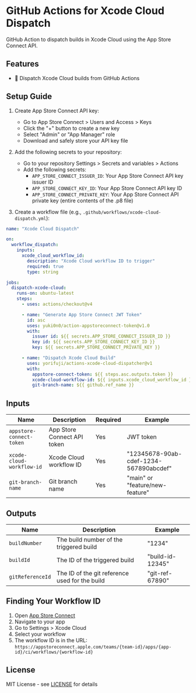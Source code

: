 # GitHub Actions for Xcode Cloud Dispatch

GitHub Action to dispatch builds in Xcode Cloud using the App Store Connect API.

## Features

- 🚀 Dispatch Xcode Cloud builds from GitHub Actions

## Setup Guide

1. Create App Store Connect API key:

   - Go to App Store Connect > Users and Access > Keys
   - Click the "+" button to create a new key
   - Select "Admin" or "App Manager" role
   - Download and safely store your API key file

2. Add the following secrets to your repository:

   - Go to your repository Settings > Secrets and variables > Actions
   - Add the following secrets:
     - `APP_STORE_CONNECT_ISSUER_ID`: Your App Store Connect API key issuer ID
     - `APP_STORE_CONNECT_KEY_ID`: Your App Store Connect API key ID
     - `APP_STORE_CONNECT_PRIVATE_KEY`: Your App Store Connect API private key (entire contents of the .p8 file)

3. Create a workflow file (e.g., `.github/workflows/xcode-cloud-dispatch.yml`):

```yaml
name: "Xcode Cloud Dispatch"

on:
  workflow_dispatch:
    inputs:
      xcode_cloud_workflow_id:
        description: "Xcode Cloud workflow ID to trigger"
        required: true
        type: string

jobs:
  dispatch-xcode-cloud:
    runs-on: ubuntu-latest
    steps:
      - uses: actions/checkout@v4

      - name: "Generate App Store Connect JWT Token"
        id: asc
        uses: yuki0n0/action-appstoreconnect-token@v1.0
        with:
          issuer id: ${{ secrets.APP_STORE_CONNECT_ISSUER_ID }}
          key id: ${{ secrets.APP_STORE_CONNECT_KEY_ID }}
          key: ${{ secrets.APP_STORE_CONNECT_PRIVATE_KEY }}

      - name: "Dispatch Xcode Cloud Build"
        uses: yorifuji/actions-xcode-cloud-dispatcher@v1
        with:
          appstore-connect-token: ${{ steps.asc.outputs.token }}
          xcode-cloud-workflow-id: ${{ inputs.xcode_cloud_workflow_id }}
          git-branch-name: ${{ github.ref_name }}
```

## Inputs

| Name                      | Description                 | Required | Example                                |
| ------------------------- | --------------------------- | -------- | -------------------------------------- |
| `appstore-connect-token`  | App Store Connect API token | Yes      | JWT token                              |
| `xcode-cloud-workflow-id` | Xcode Cloud workflow ID     | Yes      | "12345678-90ab-cdef-1234-567890abcdef" |
| `git-branch-name`         | Git branch name             | Yes      | "main" or "feature/new-feature"        |

## Outputs

| Name             | Description                                    | Example          |
| ---------------- | ---------------------------------------------- | ---------------- |
| `buildNumber`    | The build number of the triggered build        | "1234"           |
| `buildId`        | The ID of the triggered build                  | "build-id-12345" |
| `gitReferenceId` | The ID of the git reference used for the build | "git-ref-67890"  |

## Finding Your Workflow ID

1. Open [App Store Connect](https://appstoreconnect.apple.com)
2. Navigate to your app
3. Go to Settings > Xcode Cloud
4. Select your workflow
5. The workflow ID is in the URL: `https://appstoreconnect.apple.com/teams/{team-id}/apps/{app-id}/ci/workflows/{workflow-id}`

## License

MIT License - see [LICENSE](LICENSE) for details
